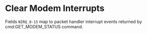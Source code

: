 # Clear Modem Interrupts

Fields `NIRQ_8-15` map to packet handler interrupt events returned by cmd:GET_MODEM_STATUS command.
